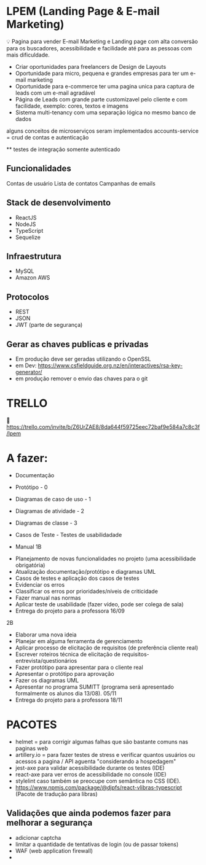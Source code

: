
# LPEM (Landing Page & E-mail Marketing)

💡 Pagina para vender E-mail Marketing e Landing page com alta conversão para os buscadores, acessibilidade e facilidade até para as pessoas com mais dificuldade.

 - Criar oportunidades para freelancers de Design de Layouts 
 - Oportunidade para micro, pequena e grandes empresas para ter um e-mail marketing
 - Oportunidade para e-commerce ter uma pagina unica para captura de leads com um e-mail agradável
 - Página de Leads com grande parte customizavel pelo cliente e com facilidade, exemplo: cores, textos e imagens
 - Sistema multi-tenancy com uma separação lógica no mesmo banco de dados
  
  alguns conceitos de microserviços seram implementados
  accounts-service = crud de contas e autenticação

  ** testes de integração somente autenticado

  ## Funcionalidades
  Contas de usuário 
  Lista de contatos 
  Campanhas de emails 

  ## Stack de desenvolvimento
  * ReactJS
  * NodeJS
  * TypeScript
  * Sequelize

  ## Infraestrutura
  * MySQL
  * Amazon AWS

  ## Protocolos
  * REST
  * JSON
  * JWT (parte de segurança)

  ## Gerar as chaves publicas e privadas
  * Em produção deve ser geradas utilizando o OpenSSL
  * em Dev: https://www.csfieldguide.org.nz/en/interactives/rsa-key-generator/
  * em produção remover o envio das chaves para o git

  
# TRELLO
:link: https://trello.com/invite/b/Z6UrZAE8/8da644f59725eec72baf9e584a7c8c3f/lpem

# A fazer:
 * Documentação
 * Protótipo - 0
 * Diagramas de caso de uso - 1
 * Diagramas de atividade - 2
 * Diagramas de classe - 3
 * Casos de Teste - Testes de usabilidadade
 
 * Manual
 1B
- Planejamento de novas funcionalidades no projeto (uma acessibilidade obrigatória)
- Atualização documentação/protótipo e diagramas UML
- Casos de testes e aplicação dos casos de testes 
- Evidenciar os erros
- Classificar os erros por prioridades/níveis de criticidade
- Fazer manual nas normas
- Aplicar teste de usabilidade (fazer vídeo, pode ser colega de sala) 
- Entrega do projeto para a professora 16/09

2B 
- Elaborar uma nova ideia 
- Planejar em alguma ferramenta de gerenciamento 
- Aplicar processo de elicitação de requisitos (de preferência cliente real)
- Escrever roteiros técnica de elicitação  de requisitos-entrevista/questionários
- Fazer protótipo para apresentar para o cliente real
- Apresentar o protótipo para aprovação 
- Fazer os diagramas UML 
- Apresentar no programa SUMITT (programa será apresentado formalmente os alunos dia 13/08). 05/11
- Entrega do projeto para a professora 18/11


# PACOTES
- helmet = para corrigir algumas falhas que são bastante comuns nas paginas web
- artillery.io = para fazer testes de stress e verificar quantos usuários ou acessos a pagina / API aguenta "considerando a hospedagem"
- jest-axe para validar acessibilidade durante os testes (IDE)
- react-axe para ver erros de acessibilidade no console (IDE)
- stylelint caso também se preocupe com semântica no CSS (IDE).
- https://www.npmjs.com/package/@djpfs/react-vlibras-typescript (Pacote de tradução para libras)

## Validações que ainda podemos fazer para melhorar a segurança
* adicionar captcha
* limitar a quantidade de tentativas de login (ou de passar tokens)
* WAF (web application firewall)
* 
